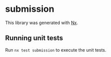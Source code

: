 # submission

This library was generated with [Nx](https://nx.dev).

## Running unit tests

Run `nx test submission` to execute the unit tests.
